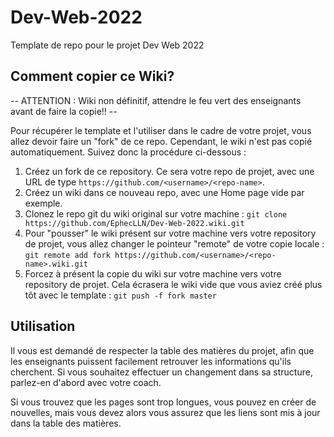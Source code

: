 # Dev-Web-2022
Template de repo pour le projet Dev Web 2022

## Comment copier ce Wiki? 

-- ATTENTION : Wiki non définitif, attendre le feu vert des enseignants avant de faire la copie!! --

Pour récupérer le template et l'utiliser dans le cadre de votre projet, vous allez devoir faire un "fork" de ce repo.  Cependant, le wiki n'est pas copié automatiquement.  Suivez donc la procédure ci-dessous : 

1.  Créez un fork de ce repository.  Ce sera votre repo de projet, avec une URL de type `https://github.com/<username>/<repo-name>`.  
2.  Créez un wiki dans ce nouveau repo, avec une Home page vide par exemple. 
3.  Clonez le repo git du wiki original sur votre machine :  `git clone https://github.com/EphecLLN/Dev-Web-2022.wiki.git`
4.  Pour "pousser" le wiki présent sur votre machine vers votre repository de projet, vous allez changer le pointeur "remote" de votre copie locale : 
    `git remote add fork https://github.com/<username>/<repo-name>.wiki.git`
6.  Forcez à présent la copie du wiki sur votre machine vers votre repository de projet.  Cela écrasera le wiki vide que vous aviez créé plus tôt avec le template :   `git push -f fork master`

## Utilisation



Il vous est demandé de respecter la table des matières du projet, afin que les enseignants puissent facilement retrouver les informations qu'ils cherchent.  Si vous souhaitez effectuer un changement dans sa structure, parlez-en d'abord avec votre coach.  

Si vous trouvez que les pages sont trop longues, vous pouvez en créer de nouvelles, mais vous devez alors vous assurez que les liens sont mis à jour dans la table des matières.  

